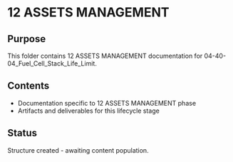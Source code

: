 # 12 ASSETS MANAGEMENT

## Purpose
This folder contains 12 ASSETS MANAGEMENT documentation for 04-40-04_Fuel_Cell_Stack_Life_Limit.

## Contents
- Documentation specific to 12 ASSETS MANAGEMENT phase
- Artifacts and deliverables for this lifecycle stage

## Status
Structure created - awaiting content population.
